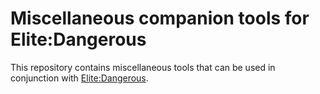 # Miscellaneous companion tools for Elite:Dangerous

This repository contains miscellaneous tools that can be used in
conjunction with [Elite:Dangerous](https://www.elitedangerous.com).
